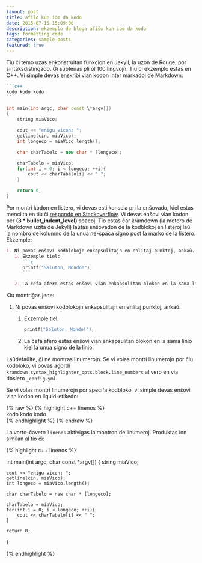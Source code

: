 ```yaml
---
layout: post
title: afiŝo kun iom da kodo
date: 2015-07-15 15:09:00
description: ekzemplo de bloga afiŝo kun iom da kodo
tags: formatting code
categories: sample-posts
featured: true
---
```

Tiu ĉi temo uzas enkonstruitan funkcion en Jekyll, la uzon de Rouge, por sintaksdistingado.
Ĝi subtenas pli ol 100 lingvojn.
Tiu ĉi ekzemplo estas en C++.
Vi simple devas enskribi vian kodon inter markadoj de Markdown:

````markdown
```c++
kodo kodo kodo
```
````

```c++
int main(int argc, char const \*argv[])
{
    string miaVico;

    cout << "enigu vicon: ";
    getline(cin, miaVico);
    int longeco = miaVico.length();

    char charTabelo = new char * [longeco];

    charTabelo = miaVico;
    for(int i = 0; i < longeco; ++i){
        cout << charTabelo[i] << " ";
    }

    return 0;
}
```

Por montri kodon en listero, vi devas esti konscia pri la enŝovado, kiel estas menciita en tiu ĉi [respondo en Stackoverflow](https://stackoverflow.com/questions/34987908/embed-a-code-block-in-a-list-item-with-proper-indentation-in-kramdown/38090598#38090598). Vi devas enŝovi vian kodon per **(3 * bullet_indent_level)** spacoj. Tio estas ĉar kramdown (la motoro de Markdown uzita de Jekyll) laŭtas enŝovadon de la kodblokoj en listeroj laŭ la nombro de kolumno de la unua ne-spaca signo post la marko de la listero. Ekzemple:

```markdown
1. Ni povas enŝovi kodblokojn enkapsulitajn en enlitaj punktoj, ankaŭ.
   1. Ekzemple tiel:
      ```c
      printf("Saluton, Mondo!");
      ```

   2. La ĉefa afero estas enŝovi vian enkapsulitan blokon en la sama linio kiel la unua signo de la linio.
```

Kiu montriĝas jene:

1. Ni povas enŝovi kodblokojn enkapsulitajn en enlitaj punktoj, ankaŭ.
   1. Ekzemple tiel:
      ```c
      printf("Saluton, Mondo!");
      ```

   2. La ĉefa afero estas enŝovi vian enkapsulitan blokon en la sama linio kiel la unua signo de la linio.

Laŭdefaŭlte, ĝi ne montras linumerojn. Se vi volas montri linumerojn por ĉiu kodbloko, vi povas agordi `kramdown.syntax_highlighter_opts.block.line_numbers` al vero en via dosiero `_config.yml`.

Se vi volas montri linumerojn por specifa kodbloko, vi simple devas enŝovi vian kodon en liquid-etikedo:

{% raw %}
{% highlight c++ linenos %}  <br/> kodo kodo kodo <br/> {% endhighlight %}
{% endraw %}

La vorto-ĉaveto `linenos` aktivigas la montron de linumeroj.
Produktas ion similan al tio ĉi:

{% highlight c++ linenos %}

int main(int argc, char const \*argv[])
{
    string miaVico;

    cout << "enigu vicon: ";
    getline(cin, miaVico);
    int longeco = miaVico.length();

    char charTabelo = new char * [longeco];

    charTabelo = miaVico;
    for(int i = 0; i < longeco; ++i){
        cout << charTabelo[i] << " ";
    }

    return 0;
}

{% endhighlight %}
